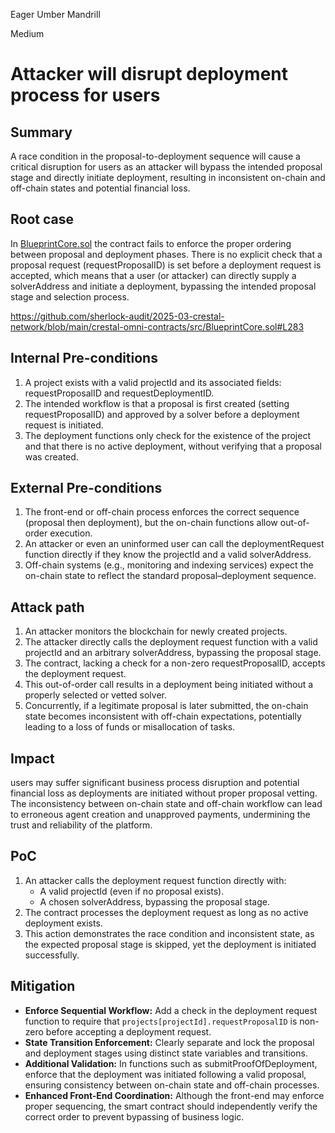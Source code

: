 Eager Umber Mandrill

Medium

# Attacker will disrupt deployment process for users

## Summary
A race condition in the proposal-to-deployment sequence will cause a critical disruption for users as an attacker will bypass the intended proposal stage and directly initiate deployment, resulting in inconsistent on-chain and off-chain states and potential financial loss.

## Root case
In [BlueprintCore.sol](https://github.com/sherlock-audit/022be8296390aa0fce11bdb1cafd98a48bae5208/crestal-omni-contracts/src/BlueprintCore.sol) the contract fails to enforce the proper ordering between proposal and deployment phases. There is no explicit check that a proposal request (requestProposalID) is set before a deployment request is accepted, which means that a user (or attacker) can directly supply a solverAddress and initiate a deployment, bypassing the intended proposal stage and selection process.

https://github.com/sherlock-audit/2025-03-crestal-network/blob/main/crestal-omni-contracts/src/BlueprintCore.sol#L283

## Internal Pre-conditions
1. A project exists with a valid projectId and its associated fields: requestProposalID and requestDeploymentID.
2. The intended workflow is that a proposal is first created (setting requestProposalID) and approved by a solver before a deployment request is initiated.
3. The deployment functions only check for the existence of the project and that there is no active deployment, without verifying that a proposal was created.

## External Pre-conditions
1. The front-end or off-chain process enforces the correct sequence (proposal then deployment), but the on-chain functions allow out-of-order execution.
2. An attacker or even an uninformed user can call the deploymentRequest function directly if they know the projectId and a valid solverAddress.
3. Off-chain systems (e.g., monitoring and indexing services) expect the on-chain state to reflect the standard proposal–deployment sequence.

## Attack path
1. An attacker monitors the blockchain for newly created projects.
2. The attacker directly calls the deployment request function with a valid projectId and an arbitrary solverAddress, bypassing the proposal stage.
3. The contract, lacking a check for a non-zero requestProposalID, accepts the deployment request.
4. This out-of-order call results in a deployment being initiated without a properly selected or vetted solver.
5. Concurrently, if a legitimate proposal is later submitted, the on-chain state becomes inconsistent with off-chain expectations, potentially leading to a loss of funds or misallocation of tasks.

## Impact
users may suffer significant business process disruption and potential financial loss as deployments are initiated without proper proposal vetting. The inconsistency between on-chain state and off-chain workflow can lead to erroneous agent creation and unapproved payments, undermining the trust and reliability of the platform.

## PoC
1. An attacker calls the deployment request function directly with:
   - A valid projectId (even if no proposal exists).
   - A chosen solverAddress, bypassing the proposal stage.
2. The contract processes the deployment request as long as no active deployment exists.
3. This action demonstrates the race condition and inconsistent state, as the expected proposal stage is skipped, yet the deployment is initiated successfully.

## Mitigation
- **Enforce Sequential Workflow:** Add a check in the deployment request function to require that `projects[projectId].requestProposalID` is non-zero before accepting a deployment request.
- **State Transition Enforcement:** Clearly separate and lock the proposal and deployment stages using distinct state variables and transitions.
- **Additional Validation:** In functions such as submitProofOfDeployment, enforce that the deployment was initiated following a valid proposal, ensuring consistency between on-chain state and off-chain processes.
- **Enhanced Front-End Coordination:** Although the front-end may enforce proper sequencing, the smart contract should independently verify the correct order to prevent bypassing of business logic.
